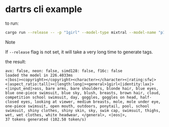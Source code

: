 # dartrs cli example

to run:

```bash
cargo run --release -- -p "1girl" --model-type mixtral --model-name "p1atdev/dart-v2-mixtral-160m-sft-8"
```

> [!NOTE]
> If `--release` flag is not set, it will take a very long time to generate tags.

the result:

```
avx: false, neon: false, simd128: false, f16c: false
loaded the model in 226.4033ms
<|bos|><copyright></copyright><character></character><|rating:sfw|><|aspect_ratio:tall|><|length:long|><general>1girl<|identity:lax|><|input_end|>ass, bare arms, bare shoulders, blonde hair, blue eyes, blue one-piece swimsuit, blue sky, blush, breasts, brown hair, cloud, competition school swimsuit, day, goggles, goggles on head, half-closed eyes, looking at viewer, medium breasts, mole, mole under eye, one-piece swimsuit, open mouth, outdoors, ponytail, pool, school swimsuit, shiny clothes, shiny skin, sky, swim cap, swimsuit, thighs, wet, wet clothes, white headwear, </general>, <|eos|>,
37 tokens generated (102.58 token/s)
````

